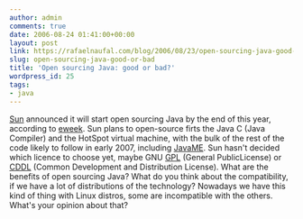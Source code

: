 ```yaml
---
author: admin
comments: true
date: 2006-08-24 01:41:00+00:00
layout: post
link: https://rafaelnaufal.com/blog/2006/08/23/open-sourcing-java-good-or-bad/
slug: open-sourcing-java-good-or-bad
title: 'Open sourcing Java: good or bad?'
wordpress_id: 25
tags:
- java
---
```


[Sun](http://www.sun.com) announced it will start open sourcing Java by the end of this year, according to [eweek](http://www.eweek.com/article2/0,1895,2003567,00.asp). Sun plans to open-source firts the Java C (Java Compiler) and the HotSpot virtual machine, with the bulk of the rest of the code likely to follow in early 2007, including [JavaME](http://java.sun.com/javame/index.jsp). Sun hasn't decided which licence to choose yet, maybe GNU [GPL](http://www.gnu.org/copyleft/gpl.html) (General PublicLicense) or [CDDL](http://www.sun.com/cddl/) (Common Development and Distribution License). What are the benefits of open sourcing Java? What do you think about the compatibility, if we have a lot of distributions of the technology? Nowadays we have this kind of thing with Linux distros, some are incompatible with the others. What's your opinion about that?

